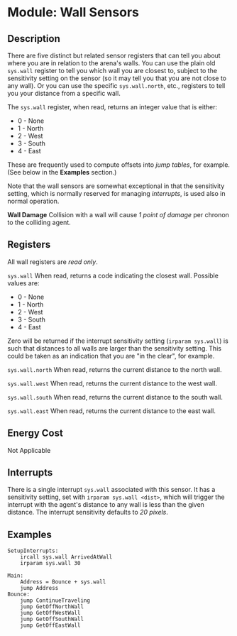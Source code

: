 # Module: Wall Sensors

## Description

There are five distinct but related sensor registers that can tell you about where you are in relation to the arena's walls. You can use the plain old `sys.wall` register to tell you which wall you are closest to, subject to the sensitivity setting on the sensor (so it may tell you that you are not close to any wall). Or you can use the specific `sys.wall.north`, etc., registers to tell you your distance from a specific wall.

The `sys.wall` register, when read, returns an integer value that is either:

* 0 - None
* 1 - North
* 2 - West
* 3 - South
* 4 - East

These are frequently used to compute offsets into *jump tables*, for example.
(See below in the **Examples** section.)

Note that the wall sensors are somewhat exceptional in that the sensitivity setting, which is normally reserved for managing *interrupts*, is used also in normal operation.

**Wall Damage**
Collision with a wall will cause *1 point of damage* per chronon to the colliding agent.

## Registers

All wall registers are *read only*.

`sys.wall` When read, returns a code indicating the closest wall. Possible values are:

* 0 - None
* 1 - North
* 2 - West
* 3 - South
* 4 - East

Zero will be returned if the interrupt sensitivity setting (`irparam sys.wall`) is such that distances to all walls are larger than the sensitivity setting. 
This could be taken as an indication that you are "in the clear", for example.

`sys.wall.north` When read, returns the current distance to the north wall.

`sys.wall.west` When read, returns the current distance to the west wall.

`sys.wall.south` When read, returns the current distance to the south wall.

`sys.wall.east` When read, returns the current distance to the east wall.

## Energy Cost

Not Applicable

## Interrupts

There is a single interrupt `sys.wall` associated with this sensor. 
It has a sensitivity setting, set with `irparam sys.wall <dist>`, which will trigger the interrupt with the agent's distance to any wall is less than the given distance. The interrupt sensitivity defaults to *20 pixels*.

## Examples

```
SetupInterrupts:
	ircall sys.wall ArrivedAtWall
	irparam sys.wall 30
```

```
Main:
	Address = Bounce + sys.wall 
	jump Address
Bounce:
	jump ContinueTraveling
	jump GetOffNorthWall
	jump GetOffWestWall
	jump GetOffSouthWall
	jump GetOffEastWall
```
